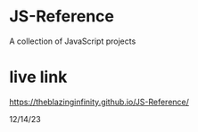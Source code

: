 # JS-Reference
 A collection of JavaScript projects

# live link

https://theblazinginfinity.github.io/JS-Reference/

12/14/23